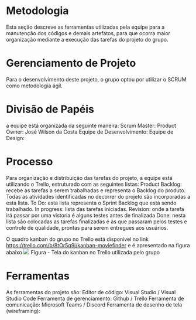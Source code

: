 # Metodologia

Esta seção descreve as ferramentas utilizadas pela equipe para a manutenção dos códigos e demais artefatos, para que ocorra maior organização mediante a execução das tarefas do projeto do grupo.

# Gerenciamento de Projeto
Para o desenvolvimento deste projeto, o grupo optou por utilizar o SCRUM como metodologia ágil.

# Divisão de Papéis

a equipe está organizada da seguinte maneira:
Scrum Master: 
Product Owner: José Wilson da Costa
Equipe de Desenvolvimento: 
Equipe de Design: 

# Processo

Para organização e distribuição das tarefas do projeto, a equipe está utilizando o Trello, estruturado com as seguintes listas:
Product Backlog: recebe as tarefas a serem trabalhadas e representa o Backlog do produto. Todas as atividades identificadas no decorrer do projeto são incorporadas a esta lista.
To Do: esta lista representa o Sprint Backlog que está sendo trabalhado.
In progress: lista das tarefas iniciadas.
Revision: onde a tarefa irá passar por uma vistoria é alguns testes antes de finalizada
Done: nesta lista são colocadas as tarefas finalizadas e as que passaram pelos testes e controle de qualidade, prontas para serem entregues aos usuários.

O quadro kanban do grupo no Trello está disponível no link https://trello.com/b/8tOr5q9j/kanban-moviefinder
e é apresentado na figura abaixo
<img src="pmv-ads-2023-1-e2-proj-int-t2-time3-moviefinder/docs/img/tela-kaban.png" />
Figura - Tela do kanban no Trello utilizada pelo grupo
# Ferramentas
As ferramentas do projeto são:
Editor de código: Visual Studio / Visual Studio Code
Ferramenta de gerenciamento: Github / Trello
Ferramenta de comunicação: Microsoft Teams / Discord
Ferramenta de desenho de tela (wireframing): 




